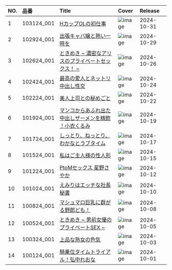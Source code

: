 |NO.|品番|Title|Cover|Release|
|:---|:---|:---|:---|:---|
1|103124_001|[HカップOLの初仕事](https://www.avmoive.top/index.php/archives/33789/)|![image](https://www.1pondo.tv/assets/sample/103124_001/str.jpg)|2024-10-31
2|102924_001|[出張キャバ嬢と熱い一時を](https://www.avmoive.top/index.php/archives/33790/)|![image](https://www.1pondo.tv/assets/sample/102924_001/str.jpg)|2024-10-29
3|102624_001|[ときめき ~ 濃密なアリスのプライベートセックス！ ~](https://www.avmoive.top/index.php/archives/34594/)|![image](https://www.1pondo.tv/assets/sample/102624_001/str.jpg)|2024-10-26
4|102424_001|[最高の愛人とネットリ中出し性交](https://www.avmoive.top/index.php/archives/33792/)|![image](https://www.1pondo.tv/assets/sample/102424_001/str.jpg)|2024-10-24
5|102224_001|[美人上司との秘めごと](https://www.avmoive.top/index.php/archives/33793/)|![image](https://www.1pondo.tv/assets/sample/102224_001/str.jpg)|2024-10-22
6|101924_001|[マンコからあふれ出た中出しザーメンを精飲 ！小衣くるみ](https://www.avmoive.top/index.php/archives/33794/)|![image](https://www.1pondo.tv/assets/sample/101924_001/str.jpg)|2024-10-19
7|101724_001|[しっとり、ねっとり、わかなとラブタイム](https://www.avmoive.top/index.php/archives/33795/)|![image](https://www.1pondo.tv/assets/sample/101724_001/str.jpg)|2024-10-17
8|101524_001|[私はご主人様の性人形](https://www.avmoive.top/index.php/archives/33796/)|![image](https://www.1pondo.tv/assets/sample/101524_001/str.jpg)|2024-10-15
9|101224_001|[PtoMセックス 星野さやか](https://www.avmoive.top/index.php/archives/33797/)|![image](https://www.1pondo.tv/assets/sample/101224_001/str.jpg)|2024-10-12
10|101024_001|[えみりはエッチな社長秘書](https://www.avmoive.top/index.php/archives/33798/)|![image](https://www.1pondo.tv/assets/sample/101024_001/str.jpg)|2024-10-10
11|100824_001|[マシュマロ巨乳に群がる野郎ども！](https://www.avmoive.top/index.php/archives/33799/)|![image](https://www.1pondo.tv/assets/sample/100824_001/str.jpg)|2024-10-08
12|100524_001|[ときめき ~ 男前女優のプライベートSEX ~](https://www.avmoive.top/index.php/archives/33800/)|![image](https://www.1pondo.tv/assets/sample/100524_001/str.jpg)|2024-10-05
13|100324_001|[上品な熟女の色気](https://www.avmoive.top/index.php/archives/33801/)|![image](https://www.1pondo.tv/assets/sample/100324_001/str.jpg)|2024-10-03
14|100124_001|[騎乗位タイムトライアル！弘中れおな](https://www.avmoive.top/index.php/archives/33802/)|![image](https://www.1pondo.tv/assets/sample/100124_001/str.jpg)|2024-10-01